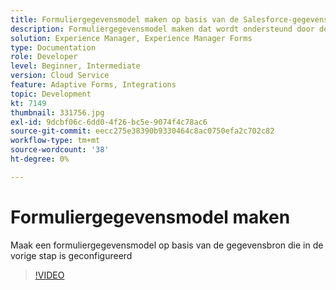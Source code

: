 ```yaml
---
title: Formuliergegevensmodel maken op basis van de Salesforce-gegevensbron
description: Formuliergegevensmodel maken dat wordt ondersteund door de RESTful-gegevensbron
solution: Experience Manager, Experience Manager Forms
type: Documentation
role: Developer
level: Beginner, Intermediate
version: Cloud Service
feature: Adaptive Forms, Integrations
topic: Development
kt: 7149
thumbnail: 331756.jpg
exl-id: 9dcbf06c-6dd0-4f26-bc5e-9074f4c78ac6
source-git-commit: eecc275e38390b9330464c8ac0750efa2c702c82
workflow-type: tm+mt
source-wordcount: '38'
ht-degree: 0%

---
```


# Formuliergegevensmodel maken

Maak een formuliergegevensmodel op basis van de gegevensbron die in de vorige stap is geconfigureerd

>[!VIDEO](https://video.tv.adobe.com/v/331756?quality=12&learn=on)
